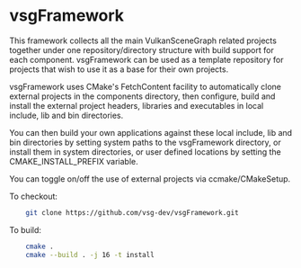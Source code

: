 # vsgFramework
This framework collects all the main VulkanSceneGraph related projects together under one repository/directory structure with build support for each component. vsgFramework can be used as a template repository for projects that wish to use it as a base for their own projects.

vsgFramework uses CMake's FetchContent facility to automatically clone external projects in the components directory, then configure, build and install the external project headers, libraries and executables in local include, lib and bin directories.

You can then build your own applications against these local include, lib and bin directories by setting system paths to the vsgFramework directory, or install them in system directories, or user defined locations by setting the CMAKE_INSTALL_PREFIX variable.

You can toggle on/off the use of external projects via ccmake/CMakeSetup.

To checkout:

~~~ sh
    git clone https://github.com/vsg-dev/vsgFramework.git
~~~

To build:

~~~ sh
    cmake .
    cmake --build . -j 16 -t install
~~~~
